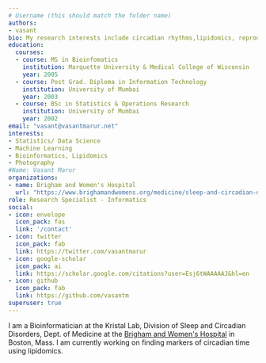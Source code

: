 ```yaml
---
# Username (this should match the folder name)
authors:
- vasant
bio: My research interests include circadian rhythms,lipidomics, reproducible research.
education:
  courses:
  - course: MS in Bioinfomatics
    institution: Marquette University & Medical College of Wisconsin
    year: 2005
  - course: Post Grad. Diploma in Information Technology
    institution: University of Mumbai
    year: 2003
  - course: BSc in Statistics & Operations Research
    institution: University of Mumbai
    year: 2002
email: "vasant@vasantmarur.net"
interests:
- Statistics/ Data Science
- Machine Learning
- Bioinformatics, Lipidomics
- Photography
#Name: Vasant Marur
organizations:
- name: Brigham and Women's Hospital
  url: "https://www.brighamandwomens.org/medicine/sleep-and-circadian-disorders/overview"
role: Research Specialist - Informatics
social:
- icon: envelope
  icon_pack: fas
  link: '/contact'
- icon: twitter
  icon_pack: fab
  link: https://twitter.com/vasantmarur
- icon: google-scholar
  icon_pack: ai
  link: https://scholar.google.com/citations?user=Esj6tWAAAAAJ&hl=en
- icon: github
  icon_pack: fab
  link: https://github.com/vasantm
superuser: true
---
```


I am a Bioinformatician at the Kristal Lab, Division of Sleep and Circadian Disorders, Dept. of Medicine at the [Brigham and Women's Hospital](https://www.brighamandwomens.org/medicine/sleep-and-circadian-disorders/overview) in Boston, Mass. I am currently working on finding markers of circadian time using lipidomics.